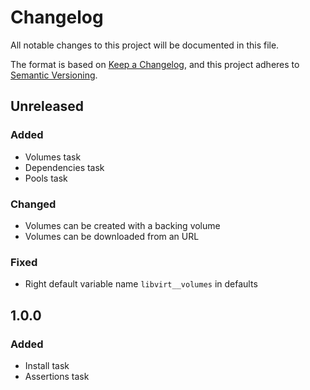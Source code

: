 # Changelog
All notable changes to this project will be documented in this file.

The format is based on [Keep a Changelog](https://keepachangelog.com/en/1.0.0/),
and this project adheres to [Semantic Versioning](https://semver.org/spec/v2.0.0.html).


## Unreleased
### Added
- Volumes task
- Dependencies task
- Pools task

### Changed
- Volumes can be created with a backing volume
- Volumes can be downloaded from an URL

### Fixed
- Right default variable name `libvirt__volumes` in defaults


## 1.0.0
### Added
- Install task
- Assertions task

